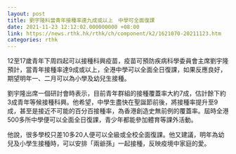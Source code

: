 ```yaml
---
layout: post
title: 劉宇隆料當青年接種率達九成或以上　中學可全面復課
date: 2021-11-23 12:12:02.000000000 +08:00
link: https://news.rthk.hk/rthk/ch/component/k2/1621070-20211123.htm
categories: rthk
---
```


12至17歲青年下周四起可以接種科興疫苗，疫苗可預防疾病科學委員會主席劉宇隆預計，當青年接種率達9成或以上，全港中學可以全面全日復課，如果反應良好，期望明年一、二月可以為小學及幼兒生接種。 

劉宇隆出席一個研討會時表示，目前青年群組的接種覆蓋率大約7成，估計餘下約3成青年等候接種科興。他希望，中學生盡快在聖誕節前後，將接種率提升至9成，甚至是接近不可能的百分百接種率，為香港創造史無前例的覆蓋率。屆時全港500多所中學便可以全面全日復課，青少年都能參加體育等課外活動。 

他說，很多學校只差10多20人便可以全級或全校全面復課。他又建議，明年為幼兒及小學生接種時，可以安排「兩爺孫」一起接種，反映疫境中家庭的愛。
